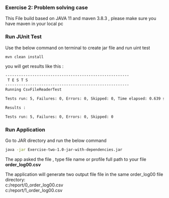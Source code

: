 ### Exercise 2: Problem solving case

This File build based on JAVA 11 and maven 3.8.3 , please make sure you have maven in your local pc <br/>

### Run JUnit Test
Use the below command on terminal to create jar file and run uint test
```bash
mvn clean install
```

you will get results like this :
```bash
-------------------------------------------------------
 T E S T S
-------------------------------------------------------
Running CsvFileReaderTest

Tests run: 5, Failures: 0, Errors: 0, Skipped: 0, Time elapsed: 0.639 sec

Results :

Tests run: 5, Failures: 0, Errors: 0, Skipped: 0

```

### Run Application
Go to JAR directory and run the below command 
 ```bash
 java -jar Exercise-two-1.0-jar-with-dependencies.jar
```
The app asked the file , type file name or profile full path to your file 
<b>order_log00.csv</b>

The application will  generate two output file file in the same  order_log00 file directory:<br/>
c:/report/0_order_log00.csv<br/>
c:/report/1_order_log00.csv<br/>


